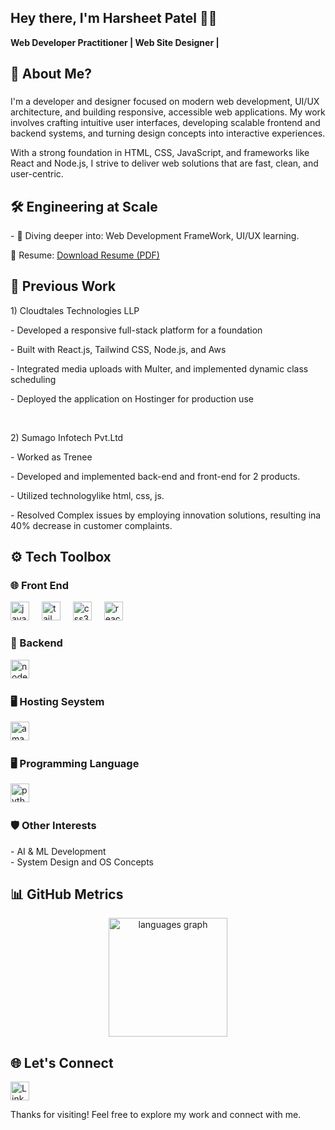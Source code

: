 ## Hey there, I'm Harsheet Patel 👨‍💻 

**Web Developer Practitioner | Web Site Designer |**

<h2 align="left">💼 About Me?</h2>

###

<p align="left"> I'm a developer and designer focused on modern web development, UI/UX architecture, and building responsive, accessible web applications. My work involves crafting intuitive user interfaces, developing scalable frontend and backend systems, and turning design concepts into interactive experiences.

With a strong foundation in HTML, CSS, JavaScript, and frameworks like React and Node.js, I strive to deliver web solutions that are fast, clean, and user-centric.

 </p>
 
###

<h2 align="left">🛠️ Engineering at Scale</h2>

<p>
  - 🌱 Diving deeper into: Web Development FrameWork, UI/UX learning.
</p>
<p>
  📄 Resume: <a href="https://drive.google.com/file/d/1V7xRL6KD8eyZ9zRLQ9pl1TbSZOFz7FuN/view?usp=drive_link" target="_blank">Download Resume (PDF)</a>
</p>


  
###

<h2 align="left">📂 Previous Work</h2>
<p>
  <p>1) Cloudtales Technologies LLP</p>
  <p>
   - Developed a responsive full-stack platform for a foundation
  </p>
  <p>
    - Built with React.js, Tailwind CSS, Node.js, and Aws
</p>
<p>
  - Integrated media uploads with Multer, and implemented dynamic class scheduling
</p>
<p>
  - Deployed the application on Hostinger for production use
</p>

<br>

  <p>2) Sumago Infotech Pvt.Ltd </p>
  <p>- Worked as Trenee</p>
  <p>
    - Developed and implemented back-end and front-end for 2 products.
  </p>
  <p>
   - Utilized technologylike html, css, js.
  </p>
  <p>
   - Resolved Complex issues by employing innovation solutions, resulting ina 40% decrease in customer complaints.
  </p>

###
<h2>⚙️ Tech Toolbox</h2>


<h3>🌐 Front End</h3>
<div align="left">
  <img src="https://cdn.jsdelivr.net/gh/devicons/devicon/icons/javascript/javascript-original.svg" height="30" alt="javascript logo"  />
  <img width="12" />
  <img src="https://skillicons.dev/icons?i=tailwind" height="30" alt="tailwindcss logo"  />
  <img width="12" />
  <img src="https://cdn.jsdelivr.net/gh/devicons/devicon/icons/css3/css3-original.svg" height="30" alt="css3 logo"  />
  <img width="12" />
  <img src="https://cdn.jsdelivr.net/gh/devicons/devicon/icons/react/react-original.svg" height="30" alt="react logo"  />
  <img width="12" />

<h3> 🔧 Backend </h3>
<img src="https://cdn.jsdelivr.net/gh/devicons/devicon/icons/nodejs/nodejs-original.svg" height="30" alt="nodejs logo"  />
  <img width="12" />
  
  <h3>🖥️ Hosting Seystem</h3>
  <img src="https://skillicons.dev/icons?i=aws" height="30" alt="amazonwebservices logo"  />
  <img width="12" />

  <h3>🖥️ Programming Language </h3>
  <img src="https://skillicons.dev/icons?i=py" height="30" alt="python logo"  />
  <img width="12" />
  
</div>

<h3> 🛡️ Other Interests</h3>
<p>
  - AI & ML Development<br>
  - System Design and OS Concepts
</p>

###

<h2 align="left">📊 GitHub Metrics</h2

###

<div align="center">
<!--  <img src="https://github-readme-stats.vercel.app/api?username=harsheetpatel&hide_title=false&hide_rank=false&show_icons=true&include_all_commits=true&count_private=true&disable_animations=false&theme=dracula&locale=en&hide_border=false" height="180" width = "750"alt="stats graph" /> -->
<!-- <br> -->
<img src="https://github-readme-stats.vercel.app/api/top-langs?username=harsheetpatel&locale=en&hide_title=false&layout=compact&card_width=320&langs_count=5&theme=dracula&hide_border=false" height="190" alt="languages graph" />

</div>

###
###
<h2>
🌐 Let's Connect</h2>
<a href="www.linkedin.com/in/harsheet-patel-836ba0248" target="_blank">
  <img src="https://img.shields.io/static/v1?message=LinkedIn&logo=linkedin&label=&color=0077B5&logoColor=white&labelColor=&style=for-the-badge" height="30" alt="LinkedIn logo" />
</a>

<p>Thanks for visiting! Feel free to explore my work and connect with me.</p>




###
